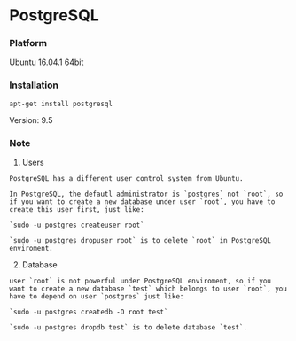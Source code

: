 # PostgreSQL

### Platform

  Ubuntu 16.04.1 64bit
  
### Installation

  `apt-get install postgresql`
  
  Version: 9.5
  
### Note

  1. Users

    PostgreSQL has a different user control system from Ubuntu.
    
    In PostgreSQL, the defautl administrator is `postgres` not `root`, so if you want to create a new database under user `root`, you have to create this user first, just like:

    `sudo -u postgres createuser root`
    
    `sudo -u postgres dropuser root` is to delete `root` in PostgreSQL enviroment.
    
  2. Database
  
    user `root` is not powerful under PostgreSQL enviroment, so if you want to create a new database `test` which belongs to user `root`, you have to depend on user `postgres` just like:
    
    `sudo -u postgres createdb -O root test`
    
    `sudo -u postgres dropdb test` is to delete database `test`.
